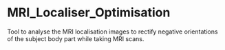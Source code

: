 # MRI_Localiser_Optimisation
Tool to analyse the MRI localisation images to rectify negative orientations of the subject body part while taking MRI scans.
